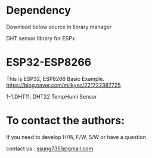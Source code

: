 # Dependency

  Download below source in library manager
  
  DHT sensor library for ESPx

# ESP32-ESP8266

   This is ESP32, ESP8266 Basic Example. 
   https://blog.naver.com/milkysc/221722387725
   
   1-1.DHT11, DHT22 TempHumi Sensor

# To contact the authors:

If you need to develop H/W, F/W, S/W or have a question

contact us : ssung7351@gmail.com
